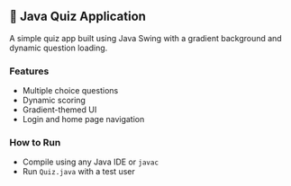 ## 🎯 Java Quiz Application

A simple quiz app built using Java Swing with a gradient background and dynamic question loading.

### Features
- Multiple choice questions
- Dynamic scoring
- Gradient-themed UI
- Login and home page navigation

### How to Run
- Compile using any Java IDE or `javac`
- Run `Quiz.java` with a test user

 
